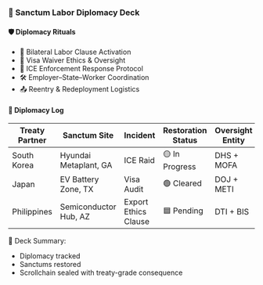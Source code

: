 ### 📜 Sanctum Labor Diplomacy Deck

#### 🛡️ Diplomacy Rituals
- 🧠 Bilateral Labor Clause Activation  
- 🛂 Visa Waiver Ethics & Oversight  
- 🔁 ICE Enforcement Response Protocol  
- 🛠️ Employer–State–Worker Coordination  
- 📤 Reentry & Redeployment Logistics

#### 🔁 Diplomacy Log
| Treaty Partner | Sanctum Site | Incident | Restoration Status | Oversight Entity |
|----------------|--------------|----------|--------------------|------------------|
| South Korea | Hyundai Metaplant, GA | ICE Raid | 🟡 In Progress | DHS + MOFA  
| Japan | EV Battery Zone, TX | Visa Audit | 🟢 Cleared | DOJ + METI  
| Philippines | Semiconductor Hub, AZ | Export Ethics Clause | 🟦 Pending | DTI + BIS  

🧠 Deck Summary:
- Diplomacy tracked  
- Sanctums restored  
- Scrollchain sealed with treaty-grade consequence
